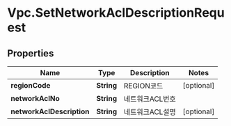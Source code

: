 # Vpc.SetNetworkAclDescriptionRequest

## Properties
Name | Type | Description | Notes
------------ | ------------- | ------------- | -------------
**regionCode** | **String** | REGION코드 | [optional] 
**networkAclNo** | **String** | 네트워크ACL번호 | 
**networkAclDescription** | **String** | 네트워크ACL설명 | [optional] 


